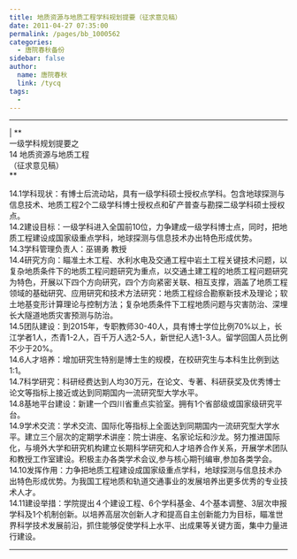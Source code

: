 ```yaml
---
title: 地质资源与地质工程学科规划提要（征求意见稿）
date: 2011-04-27 07:35:00
permalink: /pages/bb_1000562
categories: 
  - 唐院春秋备份
sidebar: false
author: 
  name: 唐院春秋
  link: /tycq
tags: 
  - 
---
```


* * *

  
|  **  
一级学科规划提要之  
14 地质资源与地质工程  
（征求意见稿）  
**  
  
14.1学科现状：有博士后流动站，具有一级学科硕士授权点学科。包含地球探测与信息技术、地质工程2个二级学科博士授权点和矿产普查与勘探二级学科硕士授权点。  
14.2建设目标：一级学科进入全国前10位，力争建成一级学科博士点，同时，把地质工程建设成国家级重点学科，地球探测与信息技术办出特色形成优势。  
14.3学科管理负责人：巫锡勇 教授  
14.4研究方向：瞄准土木工程、水利水电及交通工程中岩土工程关键技术问题，以复杂地质条件下的地质工程问题研究为重点，以交通土建工程的地质工程问题研究为特色，开展以下四个方向研究，四个方向紧密关联、相互支撑，涵盖了地质工程领域的基础研究、应用研究和技术方法研究：地质工程综合勘察新技术及理论；软土地基变形计算理论与控制方法；复杂地质条件下工程地质问题与灾害防治、深埋长大隧道地质灾害预测与防治。  
14.5团队建设：到2015年，专职教师30-40人，具有博士学位比例70%以上，长江学者1人，杰青1-2人，百千万人选2-5人，新世纪人选1-3人。留学回国人员比例不少于20%。  
14.6人才培养：增加研究生特别是博士生的规模，在校研究生与本科生比例到达1:1。  
14.7科学研究：科研经费达到人均30万元，在论文、专著、科研获奖及优秀博士论文等指标上接近或达到同期国内一流研究型大学水平。  
14.8基地平台建设：新建一个四川省重点实验室。拥有1个省部级或国家级研究平台。  
14.9学术交流：学术交流、国际化等指标上全面达到同期国内一流研究型大学水平。建立三个层次的定期学术讲座：院士讲座、名家论坛和沙龙。努力推进国际化，与境外大学和研究机构建立长期科学研究和人才培养合作关系，开展学术团队和教授工作室建设。积极主办各类学术会议,参与核心期刊编审,参加各类学会。  
14.10发挥作用：力争把地质工程建设成国家级重点学科，地球探测与信息技术办出特色形成优势。为我国工程地质和轨道交通事业的发展培养出更多优秀的专业技术人才。  
14.11建设举措：学院提出４个建设工程、6个学科基金、4个基本调整、3层次申报学科及1个机制创新。以培养高层次创新人才和提高自主创新能力为目标，瞄准世界科学技术发展前沿，抓住能够促使学科上水平、出成果等关键方面，集中力量进行建设。  
  
  
---